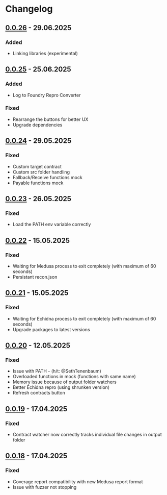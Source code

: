# Changelog

## [0.0.26] - 29.06.2025

### Added
- Linking libraries (experimental)

## [0.0.25] - 25.06.2025

### Added
- Log to Foundry Repro Converter

### Fixed
- Rearrange the buttons for better UX
- Upgrade dependencies

## [0.0.24] - 29.05.2025

### Fixed
- Custom target contract
- Custom src folder handling
- Fallback/Receive functions mock
- Payable functions mock

## [0.0.23] - 26.05.2025

### Fixed
- Load the PATH env variable correctly

## [0.0.22] - 15.05.2025

### Fixed
- Waiting for Medusa process to exit completely (with maximum of 60 seconds)
- Persistant recon.json

## [0.0.21] - 15.05.2025

### Fixed
- Waiting for Echidna process to exit completely (with maximum of 60 seconds)
- Upgrade packages to latest versions

## [0.0.20] - 12.05.2025

### Fixed
- Issue with PATH - (h/t: @SethTenenbaum)
- Overloaded functions in mock (functions with same name)
- Memory issue because of output folder watchers
- Better Echidna repro (using shrunken version)
- Refresh contracts button

## [0.0.19] - 17.04.2025

### Fixed
- Contract watcher now correctly tracks individual file changes in output folder

## [0.0.18] - 17.04.2025

### Fixed
- Coverage report compatibility with new Medusa report format
- Issue with fuzzer not stopping

[0.0.26]: https://github.com/Recon-Fuzz/recon-extension/releases/tag/v0.0.26
[0.0.25]: https://github.com/Recon-Fuzz/recon-extension/releases/tag/v0.0.25
[0.0.24]: https://github.com/Recon-Fuzz/recon-extension/releases/tag/v0.0.24
[0.0.23]: https://github.com/Recon-Fuzz/recon-extension/releases/tag/v0.0.23
[0.0.22]: https://github.com/Recon-Fuzz/recon-extension/releases/tag/v0.0.22
[0.0.21]: https://github.com/Recon-Fuzz/recon-extension/releases/tag/v0.0.21
[0.0.20]: https://github.com/Recon-Fuzz/recon-extension/releases/tag/v0.0.20
[0.0.19]: https://github.com/Recon-Fuzz/recon-extension/releases/tag/v0.0.19
[0.0.18]: https://github.com/Recon-Fuzz/recon-extension/releases/tag/v0.0.18